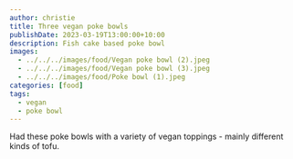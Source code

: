 ```yaml
---
author: christie
title: Three vegan poke bowls
publishDate: 2023-03-19T13:00:00+10:00
description: Fish cake based poke bowl
images:
  - ../../../images/food/Vegan poke bowl (2).jpeg
  - ../../../images/food/Vegan poke bowl (3).jpeg
  - ../../../images/food/Poke bowl (1).jpeg
categories: [food]
tags:
  - vegan
  - poke bowl
---
```

Had these poke bowls with a variety of vegan toppings - mainly different kinds of tofu.
